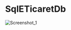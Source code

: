 # SqlETicaretDb
![Screenshot_1](https://github.com/arifozanaktas/SqlETicaretDb/assets/139919845/d3d26595-734d-4f83-87f4-12c2ab85a808)
